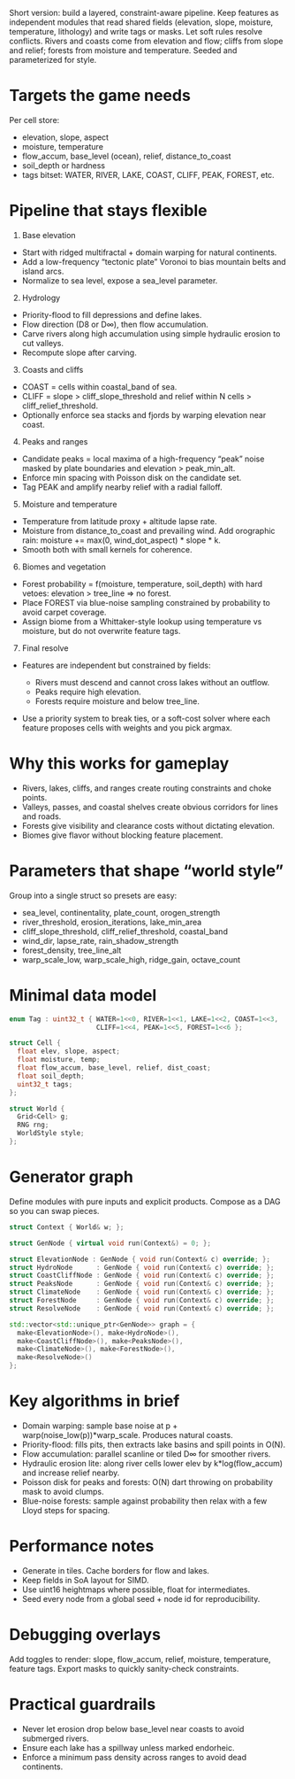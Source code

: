 Short version: build a layered, constraint-aware pipeline. Keep features as independent modules that read shared fields (elevation, slope, moisture, temperature, lithology) and write tags or masks. Let soft rules resolve conflicts. Rivers and coasts come from elevation and flow; cliffs from slope and relief; forests from moisture and temperature. Seeded and parameterized for style.

# Targets the game needs

Per cell store:

* elevation, slope, aspect
* moisture, temperature
* flow\_accum, base\_level (ocean), relief, distance\_to\_coast
* soil\_depth or hardness
* tags bitset: WATER, RIVER, LAKE, COAST, CLIFF, PEAK, FOREST, etc.

# Pipeline that stays flexible

1. Base elevation

* Start with ridged multifractal + domain warping for natural continents.
* Add a low-frequency “tectonic plate” Voronoi to bias mountain belts and island arcs.
* Normalize to sea level, expose a sea\_level parameter.

2. Hydrology

* Priority-flood to fill depressions and define lakes.
* Flow direction (D8 or D∞), then flow accumulation.
* Carve rivers along high accumulation using simple hydraulic erosion to cut valleys.
* Recompute slope after carving.

3. Coasts and cliffs

* COAST = cells within coastal\_band of sea.
* CLIFF = slope > cliff\_slope\_threshold and relief within N cells > cliff\_relief\_threshold.
* Optionally enforce sea stacks and fjords by warping elevation near coast.

4. Peaks and ranges

* Candidate peaks = local maxima of a high-frequency “peak” noise masked by plate boundaries and elevation > peak\_min\_alt.
* Enforce min spacing with Poisson disk on the candidate set.
* Tag PEAK and amplify nearby relief with a radial falloff.

5. Moisture and temperature

* Temperature from latitude proxy + altitude lapse rate.
* Moisture from distance\_to\_coast and prevailing wind. Add orographic rain: moisture += max(0, wind\_dot\_aspect) \* slope \* k.
* Smooth both with small kernels for coherence.

6. Biomes and vegetation

* Forest probability = f(moisture, temperature, soil\_depth) with hard vetoes: elevation > tree\_line ⇒ no forest.
* Place FOREST via blue-noise sampling constrained by probability to avoid carpet coverage.
* Assign biome from a Whittaker-style lookup using temperature vs moisture, but do not overwrite feature tags.

7. Final resolve

* Features are independent but constrained by fields:

  * Rivers must descend and cannot cross lakes without an outflow.
  * Peaks require high elevation.
  * Forests require moisture and below tree\_line.
* Use a priority system to break ties, or a soft-cost solver where each feature proposes cells with weights and you pick argmax.

# Why this works for gameplay

* Rivers, lakes, cliffs, and ranges create routing constraints and choke points.
* Valleys, passes, and coastal shelves create obvious corridors for lines and roads.
* Forests give visibility and clearance costs without dictating elevation.
* Biomes give flavor without blocking feature placement.

# Parameters that shape “world style”

Group into a single struct so presets are easy:

* sea\_level, continentality, plate\_count, orogen\_strength
* river\_threshold, erosion\_iterations, lake\_min\_area
* cliff\_slope\_threshold, cliff\_relief\_threshold, coastal\_band
* wind\_dir, lapse\_rate, rain\_shadow\_strength
* forest\_density, tree\_line\_alt
* warp\_scale\_low, warp\_scale\_high, ridge\_gain, octave\_count

# Minimal data model

```cpp
enum Tag : uint32_t { WATER=1<<0, RIVER=1<<1, LAKE=1<<2, COAST=1<<3,
                      CLIFF=1<<4, PEAK=1<<5, FOREST=1<<6 };

struct Cell {
  float elev, slope, aspect;
  float moisture, temp;
  float flow_accum, base_level, relief, dist_coast;
  float soil_depth;
  uint32_t tags;
};

struct World {
  Grid<Cell> g;
  RNG rng;
  WorldStyle style;
};
```

# Generator graph

Define modules with pure inputs and explicit products. Compose as a DAG so you can swap pieces.

```cpp
struct Context { World& w; };

struct GenNode { virtual void run(Context&) = 0; };

struct ElevationNode : GenNode { void run(Context& c) override; };
struct HydroNode      : GenNode { void run(Context& c) override; };
struct CoastCliffNode : GenNode { void run(Context& c) override; };
struct PeaksNode      : GenNode { void run(Context& c) override; };
struct ClimateNode    : GenNode { void run(Context& c) override; };
struct ForestNode     : GenNode { void run(Context& c) override; };
struct ResolveNode    : GenNode { void run(Context& c) override; };

std::vector<std::unique_ptr<GenNode>> graph = {
  make<ElevationNode>(), make<HydroNode>(),
  make<CoastCliffNode>(), make<PeaksNode>(),
  make<ClimateNode>(), make<ForestNode>(),
  make<ResolveNode>()
};
```

# Key algorithms in brief

* Domain warping: sample base noise at p + warp(noise\_low(p))\*warp\_scale. Produces natural coasts.
* Priority-flood: fills pits, then extracts lake basins and spill points in O(N).
* Flow accumulation: parallel scanline or tiled D∞ for smoother rivers.
* Hydraulic erosion lite: along river cells lower elev by k\*log(flow\_accum) and increase relief nearby.
* Poisson disk for peaks and forests: O(N) dart throwing on probability mask to avoid clumps.
* Blue-noise forests: sample against probability then relax with a few Lloyd steps for spacing.

# Performance notes

* Generate in tiles. Cache borders for flow and lakes.
* Keep fields in SoA layout for SIMD.
* Use uint16 heightmaps where possible, float for intermediates.
* Seed every node from a global seed + node id for reproducibility.

# Debugging overlays

Add toggles to render: slope, flow\_accum, relief, moisture, temperature, feature tags.
Export masks to quickly sanity-check constraints.

# Practical guardrails

* Never let erosion drop below base\_level near coasts to avoid submerged rivers.
* Ensure each lake has a spillway unless marked endorheic.
* Enforce a minimum pass density across ranges to avoid dead continents.